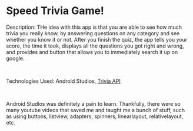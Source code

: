 <h1> Speed Trivia Game! </h1>
<p> Description: THe idea with this app is that you are able to see how much trivia you really know, by answering questions on any category and see whether you know it or not. After you finish the quiz, the app tells you your score, the time it took, displays all the questions you got right and wrong, and provides and button that allows you to immediately search it up on google. </p>

<br> 

<p> Technologies Used: Android Studios, <a href="https://opentdb.com/api_config.php"> Trivia API </a> </p> 

<br> 

<p> Android Studios was definitely a pain to learn. Thankfully, there were so many youtube videos that saved me and taught me a bunch of stuff, such as using buttons, listview, adapters, spinners, linearlayout, relativelayout, etc. </p> 
